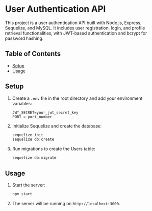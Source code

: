 # User Authentication API

This project is a user authentication API built with Node.js, Express, Sequelize, and MySQL. It includes user registration, login, and profile retrieval functionalities, with JWT-based authentication and bcrypt for password hashing.

## Table of Contents

- [Setup](#setup)
- [Usage](#usage)


## Setup

1. Create a `.env` file in the root directory and add your environment variables:
    ```plaintext
    JWT_SECRET=your_jwt_secret_key
    PORT = port_number
    ```

2. Initialize Sequelize and create the database:
    ```bash
    sequelize init
    sequelize db:create
    ```

3. Run migrations to create the Users table:
    ```bash
    sequelize db:migrate
    ```

## Usage

1. Start the server:
    ```bash
    npm start
    ```

2. The server will be running on `http://localhost:3000`.





